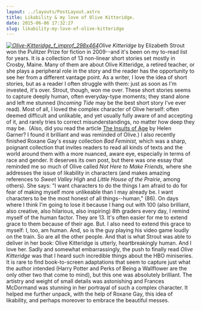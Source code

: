 ```yaml
---
layout: ../layouts/PostLayout.astro
title: Likability & my love of Olive Kitteridge.
date: 2015-06-06 17:32:27
slug: likability-my-love-of-olive-kitteridge
---
```


_[![Olive-Kitteridge_f_improf_298x464](http://akindoflibrary.com/wp-content/uploads/2015/06/Olive-Kitteridge_f_improf_298x464-193x300.jpg)](http://akindoflibrary.com/wp-content/uploads/2015/06/Olive-Kitteridge_f_improf_298x464.jpg)Olive Kitteridge_ by Elizabeth Strout won the Pulitzer Prize for fiction in 2009--and it's been on my to-read list for years. It is a collection of 13 non-linear short stories set mostly in Crosby, Maine. Many of them are about Olive Kitteridge, a retired teacher, or she plays a peripheral role in the story and the reader has the opportunity to see her from a different vantage point. As a writer, I love the idea of short stories, but as a reader I often struggle with them: just as soon as I'm invested, it's over. Strout, though, won me over. These short stories seems to capture deeply human, often everyday-type moments; they stand alone and left me stunned (_Incoming Tide_ may be the best short story I've ever read). Most of all, I loved the complex character of Olive herself: often deemed difficult and unlikable, and yet usually fully aware of and accepting of it, and rarely tries to correct misunderstandings, no matter how deep they may be.  (Also, did you read the article [The Insults of Age](http://www.themonthly.com.au/issue/2015/may/1430402400/helen-garner/insults-age) by Helen Garner? I found it brilliant and was reminded of Olive.) I also recently finished Roxane Gay's essay collection _Bad Feminist,_ which was a sharp, poignant collection that invites readers to read all kinds of texts and the world around them with a more nuanced, aware eye, especially in terms of race and gender. It deserves its own post, but there was one essay that reminded me so much of Olive called _Not Here to Make Friends,_ where she addresses the issue of likability in characters (and makes amazing references to _Sweet Valley High_ and _Little House of the Prairie_, among others). She says: "I want characters to do the things I am afraid to do for fear of making myself more unlikeable than I may already be. I want characters to be the most honest of all things--human," (86). On days where I think I'm going to lose it because I hang out with 100 (also brilliant, also creative, also hilarious, also inspiring) 8th graders every day, I remind myself of the human factor. They are 13. It's often easier for me to extend grace to them because of their age. But. I also need to extend this grace to myself: I, too, am human. And, so is the guy playing his video game loudly on the train. So are all the other people. And that is what Strout was able to deliver in her book: Olive Kitteridge is utterly, heartbreakingly human. And I love her. Sadly and somewhat embarrassingly, the push to finally read _Olive Kitteridge_ was that I heard such incredible things about the HBO miniseries. It is rare to find book-to-screen adaptations that seem to capture just what the author intended (Harry Potter and Perks of Being a Wallflower are the only other two that come to mind), but this one was absolutely brilliant. The artistry and weight of small details was astonishing and Frances McDormand was stunning in her portrayal of such a complex character. It helped me further unpack, with the help of Roxane Gay, this idea of likability, and perhaps moreover to embrace the beautiful messes.